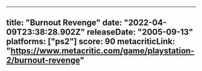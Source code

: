 
---
title: "Burnout Revenge"
date: "2022-04-09T23:38:28.902Z"
releaseDate: "2005-09-13"
platforms: ["ps2"]
score: 90
metacriticLink: "https://www.metacritic.com/game/playstation-2/burnout-revenge"
---
